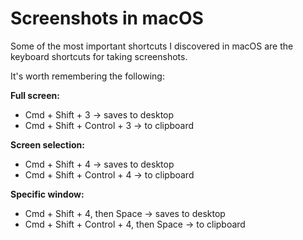 # Screenshots in macOS

Some of the most important shortcuts I discovered in macOS are the keyboard shortcuts for taking screenshots.

It's worth remembering the following:

**Full screen:**
- Cmd + Shift + 3 → saves to desktop
- Cmd + Shift + Control + 3 → to clipboard

**Screen selection:**
- Cmd + Shift + 4 → saves to desktop
- Cmd + Shift + Control + 4 → to clipboard

**Specific window:**
- Cmd + Shift + 4, then Space → saves to desktop
- Cmd + Shift + Control + 4, then Space → to clipboard
